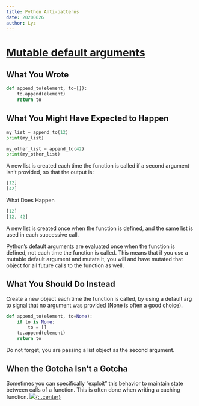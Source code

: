 ```yaml
---
title: Python Anti-patterns
date: 20200626
author: Lyz
---
```


# [Mutable default arguments](http://docs.python-guide.org/en/latest/writing/gotchas/#mutable-default-arguments)

## What You Wrote

```python
def append_to(element, to=[]):
    to.append(element)
    return to
```

## What You Might Have Expected to Happen

```python
my_list = append_to(12)
print(my_list)

my_other_list = append_to(42)
print(my_other_list)
```

A new list is created each time the function is called if a second argument
isn’t provided, so that the output is:

```python
[12]
[42]
```

What Does Happen

```python
[12]
[12, 42]
```

A new list is created once when the function is defined, and the same list is
used in each successive call.

Python’s default arguments are evaluated once when the function is defined, not
each time the function is called. This means that if you use a mutable default
argument and mutate it, you will and have mutated that object for all future
calls to the function as well.


## What You Should Do Instead

Create a new object each time the function is called, by using a default arg to
signal that no argument was provided (None is often a good choice).

```python
def append_to(element, to=None):
    if to is None:
        to = []
    to.append(element)
    return to
```

Do not forget, you are passing a list object as the second argument.

## When the Gotcha Isn’t a Gotcha

Sometimes you can specifically “exploit” this behavior to maintain state between
calls of a function. This is often done when writing a caching function.
[![](not-by-ai.svg){: .center}](https://notbyai.fyi)

